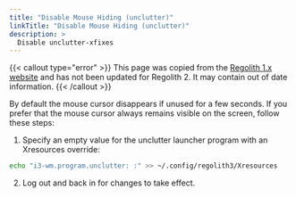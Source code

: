 ```yaml
---
title: "Disable Mouse Hiding (unclutter)"
linkTitle: "Disable Mouse Hiding (unclutter)"
description: >
  Disable unclutter-xfixes
---
```


{{< callout type="error" >}}
This page was copied from the [Regolith 1.x website](https://regolith-linux.org) and has not been updated for Regolith 2.  It may contain out of date information.
{{< /callout >}}

By default the mouse cursor disappears if unused for a few seconds. If you prefer that the mouse cursor always remains visible on the screen, follow these steps:

1. Specify an empty value for the unclutter launcher program with an Xresources override:
  ```bash
  echo "i3-wm.program.unclutter: :" >> ~/.config/regolith3/Xresources
  ```
2. Log out and back in for changes to take effect.

